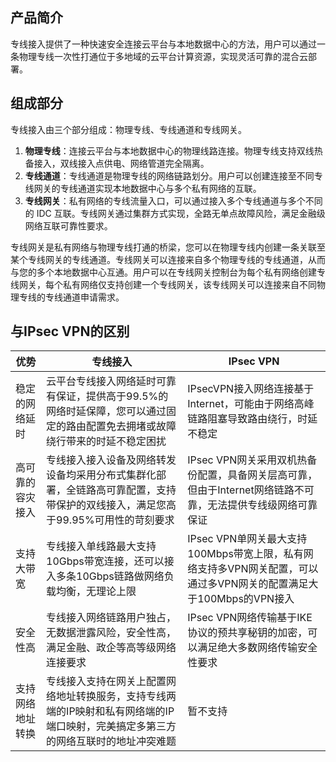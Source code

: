 ## 产品简介
专线接入提供了一种快速安全连接云平台与本地数据中心的方法，用户可以通过一条物理专线一次性打通位于多地域的云平台计算资源，实现灵活可靠的混合云部署。

## 组成部分
专线接入由三个部分组成：物理专线、专线通道和专线网关。
1) **物理专线**：连接云平台与本地数据中心的物理线路连接。物理专线支持双线热备接入，双线接入点供电、网络管道完全隔离。
2) **专线通道**：专线通道是物理专线的网络链路划分。用户可以创建连接至不同专线网关的专线通道实现本地数据中心与多个私有网络的互联。
3) **专线网关**：私有网络的专线流量入口，可以通过接入多个专线通道与多个不同的 IDC 互联。专线网关通过集群方式实现，全路无单点故障风险，满足金融级网络互联可靠性要求。

专线网关是私有网络与物理专线打通的桥梁，您可以在物理专线内创建一条关联至某个专线网关的专线通道。专线网关可以连接来自多个物理专线的专线通道，从而与您的多个本地数据中心互通。用户可以在专线网关控制台为每个私有网络创建专线网关，每个私有网络仅支持创建一个专线网关，该专线网关可以连接来自不同物理专线的专线通道申请需求。

## 与IPsec VPN的区别
| 优势 | 专线接入 | IPsec VPN |
|---------|---------|---------|
| 稳定的网络延时 | 云平台专线接入网络延时可靠有保证，提供高于99.5%的网络时延保障，您可以通过固定的路由配置免去拥堵或故障绕行带来的时延不稳定困扰 | IPsecVPN接入网络连接基于Internet，可能由于网络高峰链路阻塞导致路由绕行，时延不稳定 |
|高可靠的容灾接入|专线接入接入设备及网络转发设备均采用分布式集群化部署，全链路高可靠配置，支持带保护的双线接入，满足您高于99.95%可用性的苛刻要求|IPsec VPN网关采用双机热备份配置，具备网关层高可靠，但由于Internet网络链路不可靠，无法提供专线级网络可靠保证|
|支持大带宽|专线接入单线路最大支持10Gbps带宽连接，还可以接入多条10Gbps链路做网络负载均衡，无理论上限|IPsec VPN单网关最大支持100Mbps带宽上限，私有网络支持多VPN网关配置，可以通过多VPN网关的配置满足大于100Mbps的VPN接入|
|安全性高|专线接入网络链路用户独占，无数据泄露风险，安全性高，满足金融、政企等高等级网络连接要求|IPsec VPN网络传输基于IKE协议的预共享秘钥的加密，可以满足绝大多数网络传输安全性要求|
|支持网络地址转换| 专线接入支持在网关上配置网络地址转换服务，支持专线两端的IP映射和私有网络端的IP端口映射，完美搞定多第三方的网络互联时的地址冲突难题|暂不支持|




